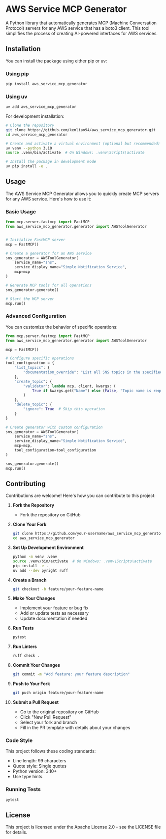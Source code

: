 # AWS Service MCP Generator

A Python library that automatically generates MCP (Machine Conversation Protocol) servers for any AWS service that has a boto3 client. This tool simplifies the process of creating AI-powered interfaces for AWS services.

## Installation

You can install the package using either pip or uv:

### Using pip

```bash
pip install aws_service_mcp_generator
```

### Using uv

```bash
uv add aws_service_mcp_generator
```

For development installation:

```bash
# Clone the repository
git clone https://github.com/kenliao94/aws_service_mcp_generator.git
cd aws_service_mcp_generator

# Create and activate a virtual environment (optional but recommended)
uv venv --python 3.10
source .venv/bin/activate  # On Windows: .venv\Scripts\activate

# Install the package in development mode
uv pip install -e .
```

## Usage

The AWS Service MCP Generator allows you to quickly create MCP servers for any AWS service. Here's how to use it:

### Basic Usage

```python
from mcp.server.fastmcp import FastMCP
from aws_service_mcp_generator.generator import AWSToolGenerator


# Initialize FastMCP server
mcp = FastMCP()

# Create a generator for an AWS service
sns_generator = AWSToolGenerator(
    service_name="sns",
    service_display_name="Simple Notification Service",
    mcp=mcp
)

# Generate MCP tools for all operations
sns_generator.generate()

# Start the MCP server
mcp.run()
```

### Advanced Configuration

You can customize the behavior of specific operations:

```python
from mcp.server.fastmcp import FastMCP
from aws_service_mcp_generator.generator import AWSToolGenerator

mcp = FastMCP()

# Configure specific operations
tool_configuration = {
    "list_topics": {
        "documentation_override": "List all SNS topics in the specified region"
    },
    "create_topic": {
        "validator": lambda mcp, client, kwargs: (
            True if kwargs.get("Name") else (False, "Topic name is required")
        )
    },
    "delete_topic": {
        "ignore": True  # Skip this operation
    }
}

# Create generator with custom configuration
sns_generator = AWSToolGenerator(
    service_name="sns",
    service_display_name="Simple Notification Service",
    mcp=mcp,
    tool_configuration=tool_configuration
)

sns_generator.generate()
mcp.run()
```

## Contributing

Contributions are welcome! Here's how you can contribute to this project:

1. **Fork the Repository**
   - Fork the repository on GitHub

2. **Clone Your Fork**
   ```bash
   git clone https://github.com/your-username/aws_service_mcp_generator.git
   cd aws_service_mcp_generator
   ```

3. **Set Up Development Environment**
   ```bash
   python -m venv .venv
   source .venv/bin/activate  # On Windows: .venv\Scripts\activate
   pip install -e .
   uv add --dev pyright ruff
   ```

4. **Create a Branch**
   ```bash
   git checkout -b feature/your-feature-name
   ```

5. **Make Your Changes**
   - Implement your feature or bug fix
   - Add or update tests as necessary
   - Update documentation if needed

6. **Run Tests**
   ```bash
   pytest
   ```

7. **Run Linters**
   ```bash
   ruff check .
   ```

8. **Commit Your Changes**
   ```bash
   git commit -m "Add feature: your feature description"
   ```

9. **Push to Your Fork**
   ```bash
   git push origin feature/your-feature-name
   ```

10. **Submit a Pull Request**
    - Go to the original repository on GitHub
    - Click "New Pull Request"
    - Select your fork and branch
    - Fill in the PR template with details about your changes

### Code Style

This project follows these coding standards:
- Line length: 99 characters
- Quote style: Single quotes
- Python version: 3.10+
- Use type hints

### Running Tests

```bash
pytest
```

## License

This project is licensed under the Apache License 2.0 - see the LICENSE file for details.
